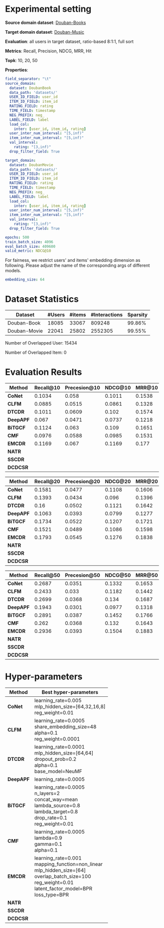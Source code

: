 # Experimental setting

**Source domain dataset**: [Douban-Books](https://www.douban.com/)

**Target domain dataset**: [Douban-Music](https://www.douban.com/)

**Evaluation**: all users in target dataset, ratio-based 8:1:1, full sort

**Metrics**: Recall, Precision, NDCG, MRR, Hit

**Topk**: 10, 20, 50

**Properties**:
```yaml
field_separator: "\t"
source_domain:
  dataset: DoubanBook
  data_path: 'datasets/'
  USER_ID_FIELD: user_id
  ITEM_ID_FIELD: item_id
  RATING_FIELD: rating
  TIME_FIELD: timestamp
  NEG_PREFIX: neg_
  LABEL_FIELD: label
  load_col:
    inter: [user_id, item_id, rating]
  user_inter_num_interval: "[5,inf)"
  item_inter_num_interval: "[5,inf)"
  val_interval:
    rating: "[3,inf)"
  drop_filter_field: True

target_domain:
  dataset: DoubanMovie
  data_path: 'datasets/'
  USER_ID_FIELD: user_id
  ITEM_ID_FIELD: item_id
  RATING_FIELD: rating
  TIME_FIELD: timestamp
  NEG_PREFIX: neg_
  LABEL_FIELD: label
  load_col:
    inter: [user_id, item_id, rating]
  user_inter_num_interval: "[5,inf)"
  item_inter_num_interval: "[5,inf)"
  val_interval:
    rating: "[3,inf)"
  drop_filter_field: True

epochs: 500
train_batch_size: 4096
eval_batch_size: 409600
valid_metric: NDCG@10


```
For fairness, we restrict users' and items' embedding dimension as following. Please adjust the name of the corresponding args of different models.
```yaml
embedding_size: 64
```

# Dataset Statistics
| Dataset      | #Users | #items | #Interactions | Sparsity |
|--------------|--------|--------|---------------|----------|
| Douban-Book  | 18085  | 33067  | 809248        | 99.86%   |
| Douban-Movie | 22041  | 25802  | 2552305       | 99.55%   |

Number of Overlapped User: 15434

Number of Overlapped Item: 0

# Evaluation Results

| Method      | Recall@10 | Precesion@10 | NDCG@10 | MRR@10 | Hit@10 |
|-------------|-----------|--------------|---------|--------|--------|
| **CoNet**   | 0.1034    | 0.058        | 0.1011  | 0.1538 | 0.3224 |
| **CLFM**    | 0.0885    | 0.0515       | 0.0861  | 0.1328 | 0.2948 |
| **DTCDR**   | 0.1011    | 0.0609       | 0.102   | 0.1574 | 0.3259 |
| **DeepAPF** | 0.067     | 0.0471       | 0.0737  | 0.1218 | 0.2626 |
| **BiTGCF**  | 0.1124    | 0.063        | 0.109   | 0.1651 | 0.3485 |
| **CMF**     | 0.0976    | 0.0588       | 0.0985  | 0.1531 | 0.3246 |
| **EMCDR**   | 0.1169    | 0.067        | 0.1169  | 0.177  | 0.3568 |
| **NATR**    |           |              |         |        |        |
| **SSCDR**   |           |              |         |        |        |
| **DCDCSR**  |           |              |         |        |        |

| Method      | Recall@20 | Precesion@20 | NDCG@20 | MRR@20 | Hit@20 |
|-------------|-----------|--------------|---------|--------|--------|
| **CoNet**   | 0.1581    | 0.0477       | 0.1108  | 0.1606 | 0.42   |
| **CLFM**    | 0.1393    | 0.0434       | 0.096   | 0.1396 | 0.3937 |
| **DTCDR**   | 0.16      | 0.0502       | 0.1121  | 0.1642 | 0.4248 |
| **DeepAPF** | 0.1063    | 0.0393       | 0.0799  | 0.1277 | 0.3481 |
| **BiTGCF**  | 0.1734    | 0.0522       | 0.1207  | 0.1721 | 0.4503 |
| **CMF**     | 0.1521    | 0.0489       | 0.1086  | 0.1598 | 0.4216 |
| **EMCDR**   | 0.1793    | 0.0545       | 0.1276  | 0.1838 | 0.4564 |
| **NATR**    |           |              |         |        |        |
| **SSCDR**   |           |              |         |        |        |
| **DCDCSR**  |           |              |         |        |        |

| Method      | Recall@50 | Precesion@50 | NDCG@50 | MRR@50 | Hit@50 |
|-------------|-----------|--------------|---------|--------|--------|
| **CoNet**   | 0.2687    | 0.0351       | 0.1332  | 0.1653 | 0.5653 |
| **CLFM**    | 0.2433    | 0.033        | 0.1182  | 0.1442 | 0.5372 |
| **DTCDR**   | 0.2699    | 0.0368       | 0.134   | 0.1687 | 0.5662 |
| **DeepAPF** | 0.1943    | 0.0301       | 0.0977  | 0.1318 | 0.4771 |
| **BiTGCF**  | 0.2891    | 0.0387       | 0.1452  | 0.1766 | 0.5903 |
| **CMF**     | 0.262     | 0.0368       | 0.132   | 0.1643 | 0.561  |
| **EMCDR**   | 0.2936    | 0.0393       | 0.1504  | 0.1883 | 0.5943 |
| **NATR**    |           |              |         |        |        |
| **SSCDR**   |           |              |         |        |        |
| **DCDCSR**  |           |              |         |        |        |

# Hyper-parameters

| Method      | Best hyper-parameters                                                                                                                                                     |
|-------------|---------------------------------------------------------------------------------------------------------------------------------------------------------------------------|
| **CoNet**   | learning_rate=0.005<br/>mlp_hidden_size=[64,32,16,8]<br/>reg_weight=0.01                                                                                                  |
| **CLFM**    | learning_rate=0.0005<br/>share_embedding_size=48<br/>alpha=0.1<br/>reg_weight=0.0001                                                                                      |
| **DTCDR**   | learning_rate=0.0001<br/>mlp_hidden_size=[64,64]<br/>dropout_prob=0.2<br/>alpha=0.1<br/>base_model=NeuMF                                                                  |
| **DeepAPF** | learning_rate=0.0005                                                                                                                                                      |
| **BiTGCF**  | learning_rate=0.0005<br/>n_layers=2<br/>concat_way=mean<br/>lambda_source=0.8<br/>lambda_target=0.8<br/>drop_rate=0.1<br/>reg_weight=0.01                                 |
| **CMF**     | learning_rate=0.0005<br/>lambda=0.9<br/>gamma=0.1<br/>alpha=0.1                                                                                                           |
| **EMCDR**   | learning_rate=0.001<br/>mapping_function=non_linear<br/>mlp_hidden_size=[64]<br/>overlap_batch_size=100<br/>reg_weight=0.01<br/>latent_factor_model=BPR<br/>loss_type=BPR |
| **NATR**    |                                                                                                                                                                           |
| **SSCDR**   |                                                                                                                                                                           |
| **DCDCSR**  |   